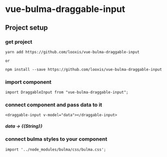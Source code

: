 # vue-bulma-draggable-input

## Project setup

### get project
```
yarn add https://github.com/looxis/vue-bulma-draggable-input

or

npm install --save https://github.com/looxis/vue-bulma-draggable-input
```
### import component
```
import DraggableInput from "vue-bulma-draggable-input";
```
### connect component and pass data to it 
```
<draggable-input v-model="data"></draggable-input>
```
##### data -> {{String}} 

### connect bulma styles to your component
```
import '../node_modules/bulma/css/bulma.css';
```
